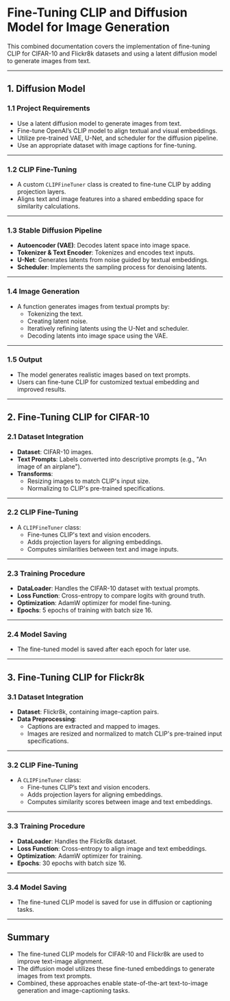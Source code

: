 # Fine-Tuning CLIP and Diffusion Model for Image Generation

This combined documentation covers the implementation of fine-tuning CLIP for CIFAR-10 and Flickr8k datasets and using a latent diffusion model to generate images from text.

---

## **1. Diffusion Model**

### **1.1 Project Requirements**
- Use a latent diffusion model to generate images from text.
- Fine-tune OpenAI’s CLIP model to align textual and visual embeddings.
- Utilize pre-trained VAE, U-Net, and scheduler for the diffusion pipeline.
- Use an appropriate dataset with image captions for fine-tuning.

---

### **1.2 CLIP Fine-Tuning**
- A custom `CLIPFineTuner` class is created to fine-tune CLIP by adding projection layers.
- Aligns text and image features into a shared embedding space for similarity calculations.

---

### **1.3 Stable Diffusion Pipeline**
- **Autoencoder (VAE)**: Decodes latent space into image space.
- **Tokenizer & Text Encoder**: Tokenizes and encodes text inputs.
- **U-Net**: Generates latents from noise guided by textual embeddings.
- **Scheduler**: Implements the sampling process for denoising latents.

---

### **1.4 Image Generation**
- A function generates images from textual prompts by:
  - Tokenizing the text.
  - Creating latent noise.
  - Iteratively refining latents using the U-Net and scheduler.
  - Decoding latents into image space using the VAE.

---

### **1.5 Output**
- The model generates realistic images based on text prompts.
- Users can fine-tune CLIP for customized textual embedding and improved results.

---

## **2. Fine-Tuning CLIP for CIFAR-10**

### **2.1 Dataset Integration**
- **Dataset**: CIFAR-10 images.
- **Text Prompts**: Labels converted into descriptive prompts (e.g., "An image of an airplane").
- **Transforms**:
  - Resizing images to match CLIP's input size.
  - Normalizing to CLIP's pre-trained specifications.

---

### **2.2 CLIP Fine-Tuning**
- A `CLIPFineTuner` class:
  - Fine-tunes CLIP's text and vision encoders.
  - Adds projection layers for aligning embeddings.
  - Computes similarities between text and image inputs.

---

### **2.3 Training Procedure**
- **DataLoader**: Handles the CIFAR-10 dataset with textual prompts.
- **Loss Function**: Cross-entropy to compare logits with ground truth.
- **Optimization**: AdamW optimizer for model fine-tuning.
- **Epochs**: 5 epochs of training with batch size 16.

---

### **2.4 Model Saving**
- The fine-tuned model is saved after each epoch for later use.

---

## **3. Fine-Tuning CLIP for Flickr8k**

### **3.1 Dataset Integration**
- **Dataset**: Flickr8k, containing image-caption pairs.
- **Data Preprocessing**:
  - Captions are extracted and mapped to images.
  - Images are resized and normalized to match CLIP's pre-trained input specifications.

---

### **3.2 CLIP Fine-Tuning**
- A `CLIPFineTuner` class:
  - Fine-tunes CLIP’s text and vision encoders.
  - Adds projection layers for aligning embeddings.
  - Computes similarity scores between image and text embeddings.

---

### **3.3 Training Procedure**
- **DataLoader**: Handles the Flickr8k dataset.
- **Loss Function**: Cross-entropy to align image and text embeddings.
- **Optimization**: AdamW optimizer for training.
- **Epochs**: 30 epochs with batch size 16.

---

### **3.4 Model Saving**
- The fine-tuned CLIP model is saved for use in diffusion or captioning tasks.

---

## **Summary**
- The fine-tuned CLIP models for CIFAR-10 and Flickr8k are used to improve text-image alignment.
- The diffusion model utilizes these fine-tuned embeddings to generate images from text prompts.
- Combined, these approaches enable state-of-the-art text-to-image generation and image-captioning tasks.

